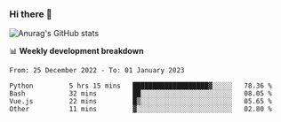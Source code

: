 ### Hi there 👋
![Anurag's GitHub stats](https://github-readme-stats.vercel.app/api?username=jami1024&show_icons=true&theme=radical)

📊 **Weekly development breakdown**
<!--START_SECTION:waka-->

```text
From: 25 December 2022 - To: 01 January 2023

Python         5 hrs 15 mins   ███████████████████▓░░░░░   78.36 %
Bash           32 mins         ██░░░░░░░░░░░░░░░░░░░░░░░   08.05 %
Vue.js         22 mins         █▒░░░░░░░░░░░░░░░░░░░░░░░   05.65 %
Other          11 mins         ▓░░░░░░░░░░░░░░░░░░░░░░░░   02.80 %
```

<!--END_SECTION:waka-->
<!--
**jami1024/jami1024** is a ✨ _special_ ✨ repository because its `README.md` (this file) appears on your GitHub profile.

Here are some ideas to get you started:

- 🔭 I’m currently working on ...
- 🌱 I’m currently learning ...
- 👯 I’m looking to collaborate on ...
- 🤔 I’m looking for help with ...
- 💬 Ask me about ...
- 📫 How to reach me: ...
- 😄 Pronouns: ...
- ⚡ Fun fact: ...
-->
